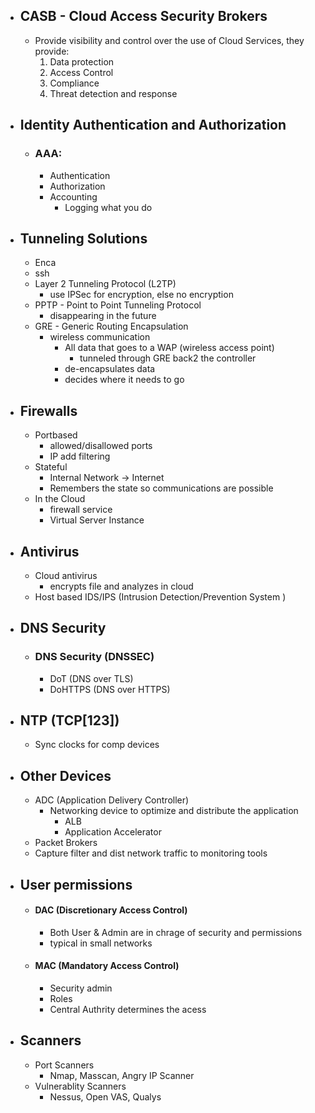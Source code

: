 - ## CASB - Cloud Access Security Brokers
	- Provide visibility and control  over the use of Cloud Services, they provide:
		1. Data protection
		2. Access Control
		3. Compliance
		4. Threat detection and response
- ## Identity Authentication and Authorization
	- ### AAA:
		- Authentication
		- Authorization
		- Accounting
			- Logging what you do
- ## Tunneling Solutions
	- Enca
	- ssh
	- Layer 2 Tunneling Protocol (L2TP)
		- use IPSec for encryption, else no encryption
	- PPTP - Point to Point Tunneling Protocol
		- disappearing in the future
	- GRE - Generic Routing Encapsulation
		- wireless communication
			- All data that goes to a WAP (wireless access point)
				- tunneled through GRE back2  the controller 
			- de-encapsulates data
			- decides where it needs to go
- ## Firewalls
	- Portbased
		- allowed/disallowed ports
		- IP add filtering
	- Stateful
		- Internal Network -> Internet
		- Remembers the state so communications are possible
	- In the Cloud
		- firewall service
		- Virtual Server Instance
- ## Antivirus
	- Cloud antivirus
		- encrypts file and analyzes in cloud
	- Host based IDS/IPS (Intrusion Detection/Prevention System )
- ## DNS Security
	- ### DNS Security (DNSSEC)
		- DoT (DNS over TLS)
		- DoHTTPS (DNS over HTTPS)
- ## NTP (TCP[123])
	- Sync clocks for comp devices
- ## Other Devices
	- ADC (Application Delivery Controller)
		- Networking device to optimize and distribute the application
			- ALB
			- Application Accelerator
	- Packet Brokers
	- Capture filter and dist network traffic to monitoring tools
- ## User permissions
	- #### DAC (Discretionary Access Control)
		- Both User & Admin are in chrage of security and permissions
		- typical in small networks
	- #### MAC (Mandatory Access Control)
		- Security admin 
		- Roles
		- Central Authrity determines the acess
- ## Scanners
	- Port Scanners
		- Nmap, Masscan, Angry IP Scanner
	- Vulnerablity Scanners
		- Nessus, Open VAS, Qualys